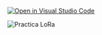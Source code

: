 [![Open in Visual Studio Code](https://classroom.github.com/assets/open-in-vscode-c66648af7eb3fe8bc4f294546bfd86ef473780cde1dea487d3c4ff354943c9ae.svg)](https://classroom.github.com/online_ide?assignment_repo_id=9028632&assignment_repo_type=AssignmentRepo)

![Practica LoRa](https://user-images.githubusercontent.com/108839778/197309781-314125a8-fe77-460c-861d-626c39469f9b.jpg)
